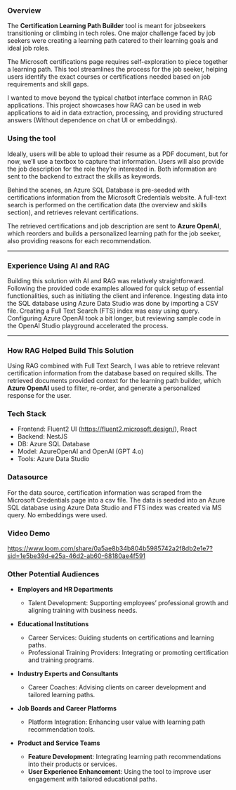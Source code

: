 ### **Overview**

The **Certification Learning Path Builder** tool is meant for jobseekers transitioning or climbing in tech roles. One major challenge faced by job seekers were creating a learning path catered to their learning goals and ideal job roles.

The Microsoft certifications page requires self-exploration to piece together a learning path. This tool streamlines the process for the job seeker, helping users identify the exact courses or certifications needed based on job requirements and skill gaps.

I wanted to move beyond the typical chatbot interface common in RAG applications. This project showcases how RAG can be used in web applications to aid in data extraction, processing, and providing structured answers (Without dependence on chat UI or embeddings).

### **Using the tool**

Ideally, users will be able to upload their resume as a PDF document, but for now, we’ll use a textbox to capture that information. Users will also provide the job description for the role they’re interested in. Both information are sent to the backend to extract the skills as keywords.

Behind the scenes, an Azure SQL Database is pre-seeded with certifications information from the Microsoft Credentials website. A full-text search is performed on the certification data (the overview and skills section), and retrieves relevant certifications.

The retrieved certifications and job description are sent to **Azure OpenAI**, which reorders and builds a personalized learning path for the job seeker, also providing reasons for each recommendation.

---

### **Experience Using AI and RAG**

Building this solution with AI and RAG was relatively straightforward. Following the provided code examples allowed for quick setup of essential functionalities, such as initiating the client and inference. Ingesting data into the SQL database using Azure Data Studio was done by importing a CSV file. Creating a Full Text Search (FTS) index was easy using query. Configuring Azure OpenAI took a bit longer, but reviewing sample code in the OpenAI Studio playground accelerated the process.

---

### **How RAG Helped Build This Solution**

Using RAG combined with Full Text Search, I was able to retrieve relevant certification information from the database based on required skills. The retrieved documents provided context for the learning path builder, which **Azure OpenAI** used to filter, re-order, and generate a personalized response for the user.

### **Tech Stack**

- Frontend: Fluent2 UI (https://fluent2.microsoft.design/), React
- Backend: NestJS
- DB: Azure SQL Database
- Model: AzureOpenAI and OpenAI (GPT 4.o)
- Tools: Azure Data Studio

### **Datasource**

For the data source, certification information was scraped from the Microsoft Credentials page into a csv file. The data is seeded into an Azure SQL database using Azure Data Studio and FTS index was created via MS query. No embeddings were used.

### **Video Demo**

https://www.loom.com/share/0a5ae8b34b804b5985742a2f8db2e1e7?sid=1e5be39d-e25a-46d2-ab60-68180ae4f591

### Other Potential Audiences

- **Employers and HR Departments**

  - Talent Development: Supporting employees’ professional growth and aligning training with business needs.

- **Educational Institutions**

  - Career Services: Guiding students on certifications and learning paths.
  - Professional Training Providers: Integrating or promoting certification and training programs.

- **Industry Experts and Consultants**

  - Career Coaches: Advising clients on career development and tailored learning paths.

- **Job Boards and Career Platforms**

  - Platform Integration: Enhancing user value with learning path recommendation tools.

- **Product and Service Teams**
  - **Feature Development**: Integrating learning path recommendations into their products or services.
  - **User Experience Enhancement**: Using the tool to improve user engagement with tailored educational paths.

